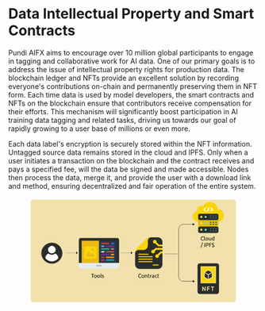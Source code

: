 # Data Intellectual Property and Smart Contracts

Pundi AIFX aims to encourage over 10 million global participants to engage in tagging and collaborative work for AI data. One of our primary goals is to address the issue of intellectual property rights for production data. The blockchain ledger and NFTs provide an excellent solution by recording everyone's contributions on-chain and permanently preserving them in NFT form. Each time data is used by model developers, the smart contracts and NFTs on the blockchain ensure that contributors receive compensation for their efforts. This mechanism will significantly boost participation in AI training data tagging and related tasks, driving us towards our goal of rapidly growing to a user base of millions or even more.

Each data label's encryption is securely stored within the NFT information. Untagged source data remains stored in the cloud and IPFS. Only when a user initiates a transaction on the blockchain and the contract receives and pays a specified fee, will the data be signed and made accessible. Nodes then process the data, merge it, and provide the user with a download link and method, ensuring decentralized and fair operation of the entire system.

<figure><img src="../../.gitbook/assets/D1-03.png" alt=""><figcaption></figcaption></figure>

